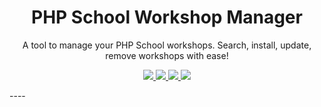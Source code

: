 <h1 align="center">PHP School Workshop Manager</h1>

<p align="center">
A tool to manage your PHP School workshops. Search, install, update, remove workshops with ease!
</p>

<p align="center">
<a href="https://travis-ci.org/php-school/workshop-manager">
    <img src="https://img.shields.io/travis/php-school/workshop-manager/master.svg?style=flat-square&label=Linux">
</a>
<a href="https://codecov.io/github/php-school/workshop-manager">
    <img src="https://img.shields.io/codecov/c/github/php-school/workshop-manager.svg?style=flat-square">
</a>
<a href="https://scrutinizer-ci.com/g/php-school/workshop-manager/">
    <img src="https://img.shields.io/scrutinizer/g/php-school/workshop-manager.svg?style=flat-square">
</a>
<a href="https://phpschool-team.slack.com/messages">
    <img src="https://phpschool.herokuapp.com/badge.svg">
</a>
</p>
----